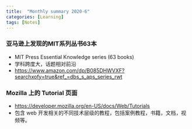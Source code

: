 ```yaml
---
title:  "Monthly summary 2020-6"
categories: [Learning]
tags: [Notes]
---
```


### 亚马逊上发现的MIT系列丛书63本

- MIT Press Essential Knowledge series (63 books)
- 学科跨度大，话题相对前沿
- https://www.amazon.com/dp/B085DHWVXF?searchxofy=true&ref_=dbs_s_aps_series_rwt

### Mozilla 上的 Tutorial 页面

- https://developer.mozilla.org/en-US/docs/Web/Tutorials
- 包含 web 开发相关的不同技术层级的教程，包括案例教程，书籍，文档，视频等。

